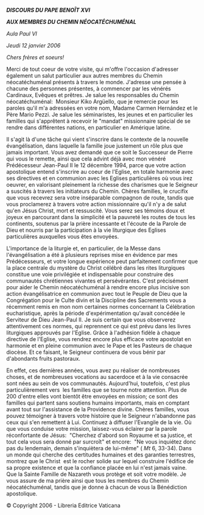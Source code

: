 ***DISCOURS DU PAPE BENOÎT XVI***

***AUX MEMBRES DU CHEMIN NÉOCATÉCHUMÉNAL***

*Aula Paul VI*

*Jeudi 12 janvier 2006*

*Chers frères et soeurs!*

Merci de tout coeur de votre visite, qui m'offre l'occasion d'adresser également un salut particulier aux autres membres du Chemin néocatéchuménal présents à travers le monde. J'adresse une pensée à chacune des personnes présentes, à commencer par les vénérés Cardinaux, Evêques et prêtres. Je salue les responsables du Chemin néocatéchuménal:  Monsieur Kiko Argüello, que je remercie pour les paroles qu'il m'a adressées en votre nom, Madame Carmen Hernández et le Père Mario Pezzi. Je salue les séminaristes, les jeunes et en particulier les familles qui s'apprêtent à recevoir le "mandat" missionnaire spécial de se rendre dans différentes nations, en particulier en Amérique latine.

Il s'agit là d'une tâche qui vient s'inscrire dans le contexte de la nouvelle évangélisation, dans laquelle la famille joue justement un rôle plus que jamais important. Vous avez demandé que ce soit le Successeur de Pierre qui vous le remette, ainsi que cela advint déjà avec mon vénéré Prédécesseur Jean-Paul II le 12 décembre 1994, parce que votre action apostolique entend s'inscrire au coeur de l'Eglise, en totale harmonie avec ses directives et en communion avec les Eglises particulières où vous irez oeuvrer, en valorisant pleinement la richesse des charismes que le Seigneur a suscités à travers les initiateurs du Chemin. Chères familles, le crucifix que vous recevrez sera votre inséparable compagnon de route, tandis que vous proclamerez à travers votre action missionnaire qu'il n'y a de salut qu'en Jésus Christ, mort et ressuscité. Vous serez ses témoins doux et joyeux en parcourant dans la simplicité et la pauvreté les routes de tous les continents, soutenus par la prière incessante et l'écoute de la Parole de Dieu et nourris par la participation à la vie liturgique des Eglises particulières auxquelles vous êtes envoyées.

L'importance de la liturgie et, en particulier, de la Messe dans l'évangélisation a été à plusieurs reprises mise en évidence par mes Prédécesseurs, et votre longue expérience peut parfaitement confirmer que la place centrale du mystère du Christ célébré dans les rites liturgiques constitue une voie privilégiée et indispensable pour construire des communautés chrétiennes vivantes et persévérantes. C'est précisément pour aider le Chemin néocatéchuménal à rendre encore plus incisive son action évangélisatrice en communion avec tout le Peuple de Dieu que la Congrégation pour le Culte divin et la Discipline des Sacrements vous a récemment remis en mon nom certaines normes concernant la Célébration eucharistique, après la période d'expérimentation qu'avait concédée le Serviteur de Dieu Jean-Paul II. Je suis certain que vous observerez attentivement ces normes, qui reprennent ce qui est prévu dans les livres liturgiques approuvés par l'Eglise. Grâce à l'adhésion fidèle à chaque directive de l'Eglise, vous rendrez encore plus efficace votre apostolat en harmonie et en pleine communion avec le Pape et les Pasteurs de chaque diocèse. Et ce faisant, le Seigneur continuera de vous bénir par d'abondants fruits pastoraux.

En effet, ces dernières années, vous avez pu réaliser de nombreuses choses, et de nombreuses vocations au sacerdoce et à la vie consacrée sont nées au sein de vos communautés. Aujourd'hui, toutefois, c'est plus particulièrement vers  les familles que se tourne notre attention. Plus de 200 d'entre elles vont bientôt être envoyées en mission; ce sont des familles qui partent sans soutiens humains importants, mais en comptant avant tout sur l'assistance de la Providence divine. Chères familles, vous pouvez témoigner à travers votre histoire que le Seigneur n'abandonne pas ceux qui s'en remettent à Lui. Continuez à diffuser l'Evangile de la vie. Où que vous conduise votre mission, laissez-vous éclairer par la parole réconfortante de Jésus:  "Cherchez d'abord son Royaume et sa justice, et tout cela vous sera donné par surcroît" et encore:  "Ne vous inquiétez donc pas du lendemain, demain s'inquiètera de lui-même" ( *Mt* 6, 33-34). Dans un monde qui cherche des certitudes humaines et des garanties terrestres, montrez que le Christ  est le rocher solide sur lequel construire l'édifice de sa propre existence et que la confiance placée en lui n'est jamais vaine. Que la Sainte Famille de Nazareth vous protège et soit votre modèle. Je vous assure de ma prière ainsi que tous les membres du Chemin néocatéchuménal, tandis que je donne à chacun de vous la Bénédiction apostolique.

© Copyright 2006 - Libreria Editrice Vaticana